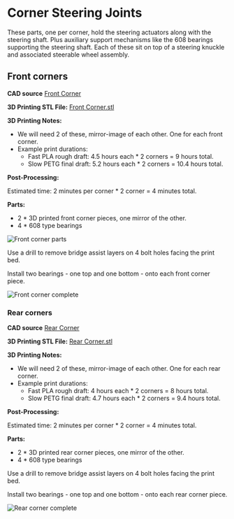 # Corner Steering Joints

These parts, one per corner, hold the steering actuators along with the steering shaft. Plus auxiliary support mechanisms like the 608 bearings supporting the steering shaft. Each of these sit on top of a steering knuckle and associated steerable wheel assembly.

## Front corners

**CAD source** [Front Corner](https://cad.onshape.com/documents/43678ef564a43281c83e1aef/w/392bbf8745395bc24367a35c/e/9ae94dbd0d5c2040aede037a)

**3D Printing STL File:** [Front Corner.stl](../STL/Front%20Corner.stl)

**3D Printing Notes:**

* We will need 2 of these, mirror-image of each other. One for each front corner.
* Example print durations:
  * Fast PLA rough draft: 4.5 hours each * 2 corners = 9 hours total.
  * Slow PETG final draft: 5.2 hours each * 2 corners = 10.4 hours total.

**Post-Processing:**

Estimated time: 2 minutes per corner * 2 corner = 4 minutes total.

**Parts:**

* 2 * 3D printed front corner pieces, one mirror of the other.
* 4 * 608 type bearings

![Front corner parts](images/FrontCorner-Parts.jpg)

Use a drill to remove bridge assist layers on 4 bolt holes facing the print bed.

Install two bearings - one top and one bottom - onto each front corner piece.

![Front corner complete](images/FrontCorner-Complete.jpg)

### Rear corners

**CAD source** [Rear Corner](https://cad.onshape.com/documents/43678ef564a43281c83e1aef/w/392bbf8745395bc24367a35c/e/223fadf8466f52bf16bdc5f7)

**3D Printing STL File:** [Rear Corner.stl](../STL/Rear%20Corner.stl)

**3D Printing Notes:**

* We will need 2 of these, mirror-image of each other. One for each rear corner.
* Example print durations:
  * Fast PLA rough draft: 4 hours each * 2 corners = 8 hours total.
  * Slow PETG final draft: 4.7 hours each * 2 corners = 9.4 hours total.

**Post-Processing:**

Estimated time: 2 minutes per corner * 2 corner = 4 minutes total.

**Parts:**

* 2 * 3D printed rear corner pieces, one mirror of the other.
* 4 * 608 type bearings

Use a drill to remove bridge assist layers on 4 bolt holes facing the print bed.

Install two bearings - one top and one bottom - onto each rear corner piece.

![Rear corner complete](images/RearCorners-Complete.jpg)
